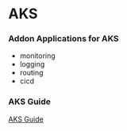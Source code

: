 # AKS
### Addon Applications for AKS
- monitoring
- logging
- routing
- cicd
### AKS Guide
[AKS Guide](AKS-Guide)